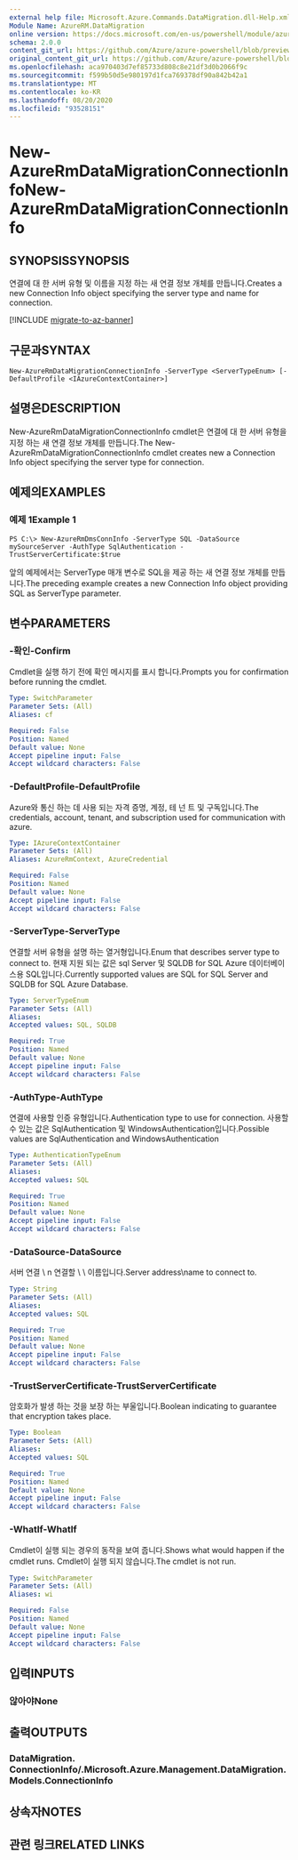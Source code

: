 ```yaml
---
external help file: Microsoft.Azure.Commands.DataMigration.dll-Help.xml
Module Name: AzureRM.DataMigration
online version: https://docs.microsoft.com/en-us/powershell/module/azurerm.datamigration/new-azurermdatamigrationconnectioninfo
schema: 2.0.0
content_git_url: https://github.com/Azure/azure-powershell/blob/preview/src/ResourceManager/DataMigration/Commands.DataMigration/help/New-AzureRmDataMigrationConnectionInfo.md
original_content_git_url: https://github.com/Azure/azure-powershell/blob/preview/src/ResourceManager/DataMigration/Commands.DataMigration/help/New-AzureRmDataMigrationConnectionInfo.md
ms.openlocfilehash: aca970403d7ef85733d808c8e21df3d0b2066f9c
ms.sourcegitcommit: f599b50d5e980197d1fca769378df90a842b42a1
ms.translationtype: MT
ms.contentlocale: ko-KR
ms.lasthandoff: 08/20/2020
ms.locfileid: "93528151"
---
```

# <span data-ttu-id="2f80d-101">New-AzureRmDataMigrationConnectionInfo</span><span class="sxs-lookup"><span data-stu-id="2f80d-101">New-AzureRmDataMigrationConnectionInfo</span></span>

## <span data-ttu-id="2f80d-102">SYNOPSIS</span><span class="sxs-lookup"><span data-stu-id="2f80d-102">SYNOPSIS</span></span>
<span data-ttu-id="2f80d-103">연결에 대 한 서버 유형 및 이름을 지정 하는 새 연결 정보 개체를 만듭니다.</span><span class="sxs-lookup"><span data-stu-id="2f80d-103">Creates a new Connection Info object specifying the server type and name for connection.</span></span>

[!INCLUDE [migrate-to-az-banner](../../includes/migrate-to-az-banner.md)]

## <span data-ttu-id="2f80d-104">구문과</span><span class="sxs-lookup"><span data-stu-id="2f80d-104">SYNTAX</span></span>

```
New-AzureRmDataMigrationConnectionInfo -ServerType <ServerTypeEnum> [-DefaultProfile <IAzureContextContainer>]
```

## <span data-ttu-id="2f80d-105">설명은</span><span class="sxs-lookup"><span data-stu-id="2f80d-105">DESCRIPTION</span></span>
<span data-ttu-id="2f80d-106">New-AzureRmDataMigrationConnectionInfo cmdlet은 연결에 대 한 서버 유형을 지정 하는 새 연결 정보 개체를 만듭니다.</span><span class="sxs-lookup"><span data-stu-id="2f80d-106">The New-AzureRmDataMigrationConnectionInfo cmdlet creates new a Connection Info object specifying the server type for connection.</span></span> 



## <span data-ttu-id="2f80d-107">예제의</span><span class="sxs-lookup"><span data-stu-id="2f80d-107">EXAMPLES</span></span>

### <span data-ttu-id="2f80d-108">예제 1</span><span class="sxs-lookup"><span data-stu-id="2f80d-108">Example 1</span></span>
```
PS C:\> New-AzureRmDmsConnInfo -ServerType SQL -DataSource mySourceServer -AuthType SqlAuthentication -TrustServerCertificate:$true
```
<span data-ttu-id="2f80d-109">앞의 예제에서는 ServerType 매개 변수로 SQL을 제공 하는 새 연결 정보 개체를 만듭니다.</span><span class="sxs-lookup"><span data-stu-id="2f80d-109">The preceding example creates a new Connection Info object providing SQL as ServerType parameter.</span></span>


## <span data-ttu-id="2f80d-110">변수</span><span class="sxs-lookup"><span data-stu-id="2f80d-110">PARAMETERS</span></span>

### <span data-ttu-id="2f80d-111">-확인</span><span class="sxs-lookup"><span data-stu-id="2f80d-111">-Confirm</span></span>
<span data-ttu-id="2f80d-112">Cmdlet을 실행 하기 전에 확인 메시지를 표시 합니다.</span><span class="sxs-lookup"><span data-stu-id="2f80d-112">Prompts you for confirmation before running the cmdlet.</span></span>

```yaml
Type: SwitchParameter
Parameter Sets: (All)
Aliases: cf

Required: False
Position: Named
Default value: None
Accept pipeline input: False
Accept wildcard characters: False
```
### <span data-ttu-id="2f80d-113">-DefaultProfile</span><span class="sxs-lookup"><span data-stu-id="2f80d-113">-DefaultProfile</span></span>
<span data-ttu-id="2f80d-114">Azure와 통신 하는 데 사용 되는 자격 증명, 계정, 테 넌 트 및 구독입니다.</span><span class="sxs-lookup"><span data-stu-id="2f80d-114">The credentials, account, tenant, and subscription used for communication with azure.</span></span>

```yaml
Type: IAzureContextContainer
Parameter Sets: (All)
Aliases: AzureRmContext, AzureCredential

Required: False
Position: Named
Default value: None
Accept pipeline input: False
Accept wildcard characters: False
```

### <span data-ttu-id="2f80d-115">-ServerType</span><span class="sxs-lookup"><span data-stu-id="2f80d-115">-ServerType</span></span>
<span data-ttu-id="2f80d-116">연결할 서버 유형을 설명 하는 열거형입니다.</span><span class="sxs-lookup"><span data-stu-id="2f80d-116">Enum that describes server type to connect to.</span></span> <span data-ttu-id="2f80d-117">현재 지원 되는 값은 sql Server 및 SQLDB for SQL Azure 데이터베이스용 SQL입니다.</span><span class="sxs-lookup"><span data-stu-id="2f80d-117">Currently supported values are SQL for SQL Server and SQLDB for SQL Azure Database.</span></span> 

```yaml
Type: ServerTypeEnum
Parameter Sets: (All)
Aliases: 
Accepted values: SQL, SQLDB

Required: True
Position: Named
Default value: None
Accept pipeline input: False
Accept wildcard characters: False
```
### <span data-ttu-id="2f80d-118">-AuthType</span><span class="sxs-lookup"><span data-stu-id="2f80d-118">-AuthType</span></span>
<span data-ttu-id="2f80d-119">연결에 사용할 인증 유형입니다.</span><span class="sxs-lookup"><span data-stu-id="2f80d-119">Authentication type to use for connection.</span></span> <span data-ttu-id="2f80d-120">사용할 수 있는 값은 SqlAuthentication 및 WindowsAuthentication입니다.</span><span class="sxs-lookup"><span data-stu-id="2f80d-120">Possible values are SqlAuthentication and WindowsAuthentication</span></span>

```yaml
Type: AuthenticationTypeEnum
Parameter Sets: (All)
Aliases: 
Accepted values: SQL

Required: True
Position: Named
Default value: None
Accept pipeline input: False
Accept wildcard characters: False
```

### <span data-ttu-id="2f80d-121">-DataSource</span><span class="sxs-lookup"><span data-stu-id="2f80d-121">-DataSource</span></span>
<span data-ttu-id="2f80d-122">서버 연결 \ n 연결할 \ \ 이름입니다.</span><span class="sxs-lookup"><span data-stu-id="2f80d-122">Server address\name to connect to.</span></span> 

```yaml
Type: String
Parameter Sets: (All)
Aliases: 
Accepted values: SQL

Required: True
Position: Named
Default value: None
Accept pipeline input: False
Accept wildcard characters: False
```

### <span data-ttu-id="2f80d-123">-TrustServerCertificate</span><span class="sxs-lookup"><span data-stu-id="2f80d-123">-TrustServerCertificate</span></span>
<span data-ttu-id="2f80d-124">암호화가 발생 하는 것을 보장 하는 부울입니다.</span><span class="sxs-lookup"><span data-stu-id="2f80d-124">Boolean indicating to guarantee that encryption takes place.</span></span>

```yaml
Type: Boolean
Parameter Sets: (All)
Aliases: 
Accepted values: SQL

Required: True
Position: Named
Default value: None
Accept pipeline input: False
Accept wildcard characters: False
```

### <span data-ttu-id="2f80d-125">-WhatIf</span><span class="sxs-lookup"><span data-stu-id="2f80d-125">-WhatIf</span></span>
<span data-ttu-id="2f80d-126">Cmdlet이 실행 되는 경우의 동작을 보여 줍니다.</span><span class="sxs-lookup"><span data-stu-id="2f80d-126">Shows what would happen if the cmdlet runs.</span></span>
<span data-ttu-id="2f80d-127">Cmdlet이 실행 되지 않습니다.</span><span class="sxs-lookup"><span data-stu-id="2f80d-127">The cmdlet is not run.</span></span>

```yaml
Type: SwitchParameter
Parameter Sets: (All)
Aliases: wi

Required: False
Position: Named
Default value: None
Accept pipeline input: False
Accept wildcard characters: False
```





## <span data-ttu-id="2f80d-128">입력</span><span class="sxs-lookup"><span data-stu-id="2f80d-128">INPUTS</span></span>

### <span data-ttu-id="2f80d-129">않아야</span><span class="sxs-lookup"><span data-stu-id="2f80d-129">None</span></span>


## <span data-ttu-id="2f80d-130">출력</span><span class="sxs-lookup"><span data-stu-id="2f80d-130">OUTPUTS</span></span>

### <span data-ttu-id="2f80d-131">DataMigration. ConnectionInfo/.</span><span class="sxs-lookup"><span data-stu-id="2f80d-131">Microsoft.Azure.Management.DataMigration.Models.ConnectionInfo</span></span>


## <span data-ttu-id="2f80d-132">상속자</span><span class="sxs-lookup"><span data-stu-id="2f80d-132">NOTES</span></span>

## <span data-ttu-id="2f80d-133">관련 링크</span><span class="sxs-lookup"><span data-stu-id="2f80d-133">RELATED LINKS</span></span>

